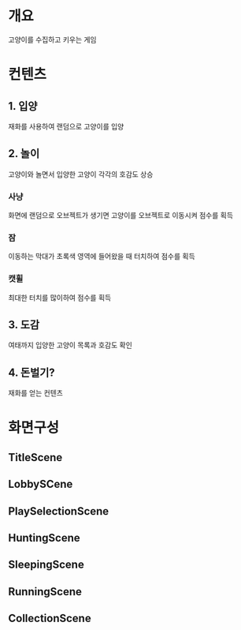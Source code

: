 # 개요
고양이를 수집하고 키우는 게임

# 컨텐츠
## 1. 입양
재화를 사용하여 랜덤으로 고양이를 입양

## 2. 놀이
고양이와 놀면서 입양한 고양이 각각의 호감도 상승

### 사냥
화면에 랜덤으로 오브젝트가 생기면 고양이를 오브젝트로 이동시켜 점수를 획득

### 잠
이동하는 막대가 초록색 영역에 들어왔을 때 터치하여 점수를 획득

### 캣휠
최대한 터치를 많이하여 점수를 획득

## 3. 도감
여태까지 입양한 고양이 목록과 호감도 확인

## 4. 돈벌기?
재화를 얻는 컨텐츠

# 화면구성
## TitleScene

## LobbySCene

## PlaySelectionScene

## HuntingScene

## SleepingScene

## RunningScene

## CollectionScene